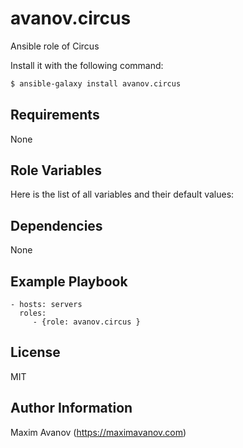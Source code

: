 avanov.circus
==============================

Ansible role of Circus

Install it with the following command:

```bash
$ ansible-galaxy install avanov.circus
```

Requirements
------------

None

Role Variables
--------------

Here is the list of all variables and their default values:



Dependencies
------------

None

Example Playbook
-------------------------

    - hosts: servers
      roles:
         - {role: avanov.circus }

License
-------

MIT

Author Information
------------------

Maxim Avanov (https://maximavanov.com)